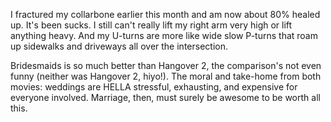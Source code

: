 I fractured my collarbone earlier this month and am now about 80% healed up. It's been sucks. I still can't really lift my right arm very high or lift anything heavy. And my U-turns are more like wide slow P-turns that roam up sidewalks and driveways all over the intersection.

Bridesmaids is so much better than Hangover 2, the comparison's not even funny (neither was Hangover 2, hiyo!). The moral and take-home from both movies: weddings are HELLA stressful, exhausting, and expensive for everyone involved. Marriage, then, must surely be awesome to be worth all this.
